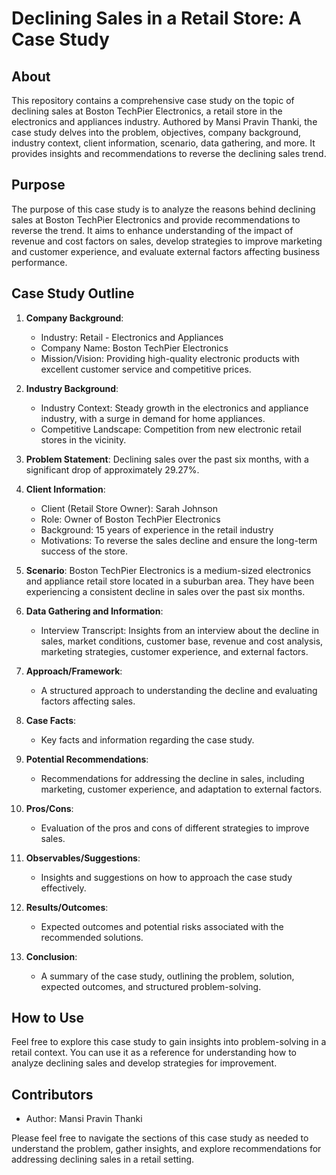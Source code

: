 # Declining Sales in a Retail Store: A Case Study

## About
This repository contains a comprehensive case study on the topic of declining sales at Boston TechPier Electronics, a retail store in the electronics and appliances industry. Authored by Mansi Pravin Thanki, the case study delves into the problem, objectives, company background, industry context, client information, scenario, data gathering, and more. It provides insights and recommendations to reverse the declining sales trend.

## Purpose
The purpose of this case study is to analyze the reasons behind declining sales at Boston TechPier Electronics and provide recommendations to reverse the trend. It aims to enhance understanding of the impact of revenue and cost factors on sales, develop strategies to improve marketing and customer experience, and evaluate external factors affecting business performance.

## Case Study Outline
1. **Company Background**:
   - Industry: Retail - Electronics and Appliances
   - Company Name: Boston TechPier Electronics
   - Mission/Vision: Providing high-quality electronic products with excellent customer service and competitive prices.

2. **Industry Background**:
   - Industry Context: Steady growth in the electronics and appliance industry, with a surge in demand for home appliances.
   - Competitive Landscape: Competition from new electronic retail stores in the vicinity.

3. **Problem Statement**:
   Declining sales over the past six months, with a significant drop of approximately 29.27%.

4. **Client Information**:
   - Client (Retail Store Owner): Sarah Johnson
   - Role: Owner of Boston TechPier Electronics
   - Background: 15 years of experience in the retail industry
   - Motivations: To reverse the sales decline and ensure the long-term success of the store.

5. **Scenario**:
   Boston TechPier Electronics is a medium-sized electronics and appliance retail store located in a suburban area. They have been experiencing a consistent decline in sales over the past six months.

6. **Data Gathering and Information**:
   - Interview Transcript: Insights from an interview about the decline in sales, market conditions, customer base, revenue and cost analysis, marketing strategies, customer experience, and external factors.

7. **Approach/Framework**:
   - A structured approach to understanding the decline and evaluating factors affecting sales.
   
8. **Case Facts**:
   - Key facts and information regarding the case study.

9. **Potential Recommendations**:
   - Recommendations for addressing the decline in sales, including marketing, customer experience, and adaptation to external factors.

10. **Pros/Cons**:
    - Evaluation of the pros and cons of different strategies to improve sales.

11. **Observables/Suggestions**:
    - Insights and suggestions on how to approach the case study effectively.

12. **Results/Outcomes**:
    - Expected outcomes and potential risks associated with the recommended solutions.

13. **Conclusion**:
    - A summary of the case study, outlining the problem, solution, expected outcomes, and structured problem-solving.

## How to Use
Feel free to explore this case study to gain insights into problem-solving in a retail context. You can use it as a reference for understanding how to analyze declining sales and develop strategies for improvement.

## Contributors
- Author: Mansi Pravin Thanki



Please feel free to navigate the sections of this case study as needed to understand the problem, gather insights, and explore recommendations for addressing declining sales in a retail setting.
